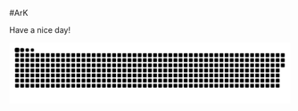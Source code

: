 #ArK

Have a nice day!

<a href="https://github.com/armaankhaan01"><img src="contributions.svg"></a>

